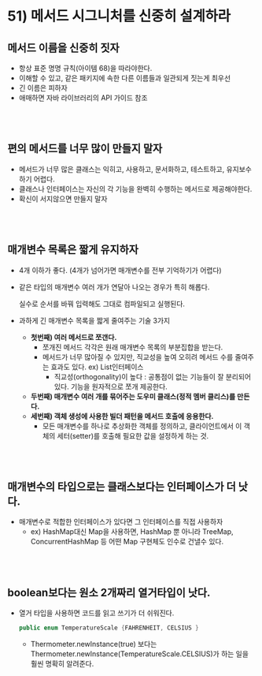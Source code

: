 # 51) 메서드 시그니처를 신중히 설계하라


## 메서드 이름을 신중히 짓자

- 항상 표준 명명 규칙(아이템 68)을 따라야한다.
- 이해할 수 있고, 같은 패키지에 속한 다른 이름들과 일관되게 짓는게 최우선
- 긴 이름은 피하자
- 애매하면 자바 라이브러리의 API 가이드 참조

</br>
</br>

## 편의 메서드를 너무 많이 만들지 말자

- 메서드가 너무 많은 클래스는 익히고, 사용하고, 문서화하고, 테스트하고, 유지보수하기 어렵다.
- 클래스나 인터페이스는 자신의 각 기능을 완벽히 수행하는 메서드로 제공해야한다.
- 확신이 서지않으면 만들지 말자

</br>
</br>

## 매개변수 목록은 짧게 유지하자

- 4개 이하가 좋다. (4개가 넘어가면 매개변수를 전부 기억하기가 어렵다)
- 같은 타입의 매개변수 여러 개가 연달아 나오는 경우가 특히 해롭다.
    
    실수로 순서를 바꿔 입력해도 그대로 컴파일되고 실행된다.
    
- 과하게 긴 매개변수 목록을 짧게 줄여주는 기술 3가지
    - **첫번째) 여러 메서드로 쪼갠다.**
        - 쪼개진 메서드 각각은 원래 매개변수 목록의 부분집합을 받는다.
        - 메서드가 너무 많아질 수 있지만, 직교성을 높여 오히려 메서드 수를 줄여주는 효과도 있다. ex) List인터페이스
            - 직교성(orthogonality)이 높다 : 공통점이 없는 기능들이 잘 분리되어 있다. 기능을 원자적으로 쪼개 제공한다.
    - **두번째) 매개변수 여러 개를 묶어주는 도우미 클래스(정적 멤버 클리스)를 만든다.**
    - **세번째) 객체 생성에 사용한 빌더 패턴을 메서드 호출에 응용한다.**
        - 모든 매개변수를 하나로 추상화한 객체를 정의하고, 클라이언트에서 이 객체의 세터(setter)를 호출해 필요한 값을 설정하게 하는 것.
    

</br>
</br>

## 매개변수의 타입으로는 클래스보다는 인터페이스가 더 낫다.

- 매개변수로 적합한 인터페이스가 있다면 그 인터페이스를 직접 사용하자
    - ex) HashMap대신 Map을 사용하면, HashMap 뿐 아니라 TreeMap, ConcurrentHashMap 등 어떤 Map 구현체도 인수로 건낼수 있다.

</br>
</br>

## boolean보다는 원소 2개짜리 열거타입이 낫다.

- 열거 타입을 사용하면 코드를 읽고 쓰기가 더 쉬워진다.
    
    ```java
    public enum TemperatureScale {FAHRENHEIT, CELSIUS }
    ```
    
    - Thermometer.newInstance(true) 보다는 Thermometer.newInstance(TemperatureScale.CELSIUS)가 하는 일을 훨씬 명확히 알려준다.
